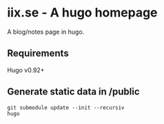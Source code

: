 # iix.se - A hugo homepage

A blog/notes page in hugo.

## Requirements
Hugo v0.92+

## Generate static data in /public
```
git submodule update --init --recursiv
hugo
```
